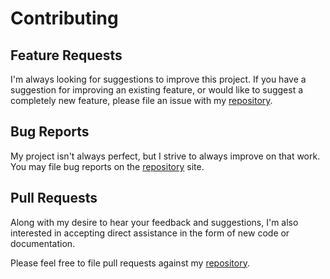 # Contributing

## Feature Requests

I'm always looking for suggestions to improve this project. If you have a suggestion for improving an existing feature, or would like to suggest a completely new feature, please file an issue with my [repository](https://github.com/hyper-expanse/parse-repository-url/issues).

## Bug Reports

My project isn't always perfect, but I strive to always improve on that work. You may file bug reports on the [repository](https://github.com/hyper-expanse/parse-repository-url/issues) site.

## Pull Requests

Along with my desire to hear your feedback and suggestions, I'm also interested in accepting direct assistance in the form of new code or documentation.

Please feel free to file pull requests against my [repository](https://github.com/hyper-expanse/parse-repository-url/pull_requests).

